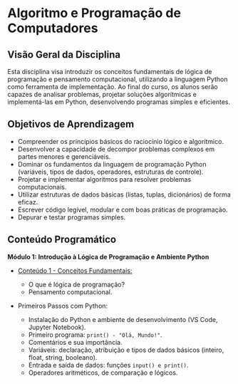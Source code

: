 <!-- 
<div  align="center">
    <img width="400"
        alt="BD Logo"
        src="https://blog.geekhunter.com.br/wp-content/uploads/2022/02/linguagem-python-1024x579-1.jpg"
      />
    <h1> Algoritmo e Linguagem de Programação </h1>
</div>

## Objetivo

Este repositório é destinado ao aprendizado dos conceitos do Algoritmo e Linguagem de Programação.

## Metodologia

O processo de aquisição dos conhecimentos deve ser realizado a partir do estudo de cada branch existente neste repositório.

Cada branch implementada marca um conjunto de conceitos que são aplicados em código e que vai sendo refatorado até aplicação de todo conteúdo visto na disciplina.

## Pré-Requistos 

- Nenhum Pré-requisito é necessário.

## Agenda

<a href="https://github.com/placidoneto/programacao-computadores-lecture/tree/aula01-conceitosdalinguagem-lecture00"> Aula 1. Conceitos Gerais de Algoritmos</a>

- O que é uma linguagem de programação?
- Linguagem Python
- Escrevendo um Programa Python
  - Valores e Tipos
  - Variáveis
  - Palavras Reservadas
  - Expressões e declarações
  - [TP1 - Trabalho Prático 1](https://github.com/placidoneto/programacao-computadores-lecture/blob/aula01-conceitosdalinguagem-lecture00/lecture00/tp1.md) 
  

<a href="https://github.com/placidoneto/programacao-computadores-lecture/tree/aula02-condicionais"> Aula 2. Operadores e Estruturas de Controle</a>

- Operadores
- Estruturas de Controle
  - Estrutura Condicional

- [TP2 - Trabalho Prático 2](https://github.com/placidoneto/programacao-computadores-lecture/blob/aula02-condicionais/tp2.md)

<a href="https://github.com/placidoneto/programacao-computadores-lecture/tree/aula03-estruturas-repeticao">Aula 3. Listas e Estruturas de Repetição</a>

- Listas
- Estruturas de Repetição
  - Estrutura de Repetição `for`
  - Estrutura de Repetição `while`

- [Resolução Trabalho Prático 2](https://github.com/placidoneto/programacao-computadores-lecture/blob/aula03-estruturas-repeticao/aula03/resolucao.md)
  
- [TP3 - Trabalho Prático 3](https://github.com/placidoneto/programacao-computadores-lecture/tree/tp-lista-se-for)

<a href="https://github.com/placidoneto/programacao-computadores-lecture/tree/funcoes-python">Aula 4. Funções em Python</a>  
-->

# Algoritmo e Programação de Computadores

## Visão Geral da Disciplina

Esta disciplina visa introduzir os conceitos fundamentais de lógica de programação e pensamento computacional, utilizando a linguagem Python como ferramenta de implementação. Ao final do curso, os alunos serão capazes de analisar problemas, projetar soluções algorítmicas e implementá-las em Python, desenvolvendo programas simples e eficientes.

## Objetivos de Aprendizagem

- Compreender os princípios básicos do raciocínio lógico e algorítmico.
- Desenvolver a capacidade de decompor problemas complexos em partes menores e gerenciáveis.
- Dominar os fundamentos da linguagem de programação Python (variáveis, tipos de dados, operadores, estruturas de controle).
- Projetar e implementar algoritmos para resolver problemas computacionais.
- Utilizar estruturas de dados básicas (listas, tuplas, dicionários) de forma eficaz.
- Escrever código legível, modular e com boas práticas de programação.
- Depurar e testar programas simples.

## Conteúdo Programático




**Módulo 1: Introdução à Lógica de Programação e Ambiente Python**
  

- <a href="https://github.com/placidoneto/programacao-computadores-lecture/tree/aula01-conceitosdalinguagem-lecture00"> Conteúdo 1 - Conceitos Fundamentais: </a>
  - O que é lógica de programação? 
  - Pensamento computacional.


- Primeiros Passos com Python:
  - Instalação do Python e ambiente de desenvolvimento (VS Code, Jupyter Notebook).
  - Primeiro programa: `print() - "Olá, Mundo!"`.
  - Comentários e sua importância.
  - Variáveis: declaração, atribuição e tipos de dados básicos (inteiro, float, string, booleano).
  - Entrada e saída de dados: funções `input() e print()`.
  - Operadores aritméticos, de comparação e lógicos.


<!--
Módulo 2: Estruturas de Controle
Estruturas Condicionais:
if, elif, else.
Expressões booleanas e operadores lógicos (and, or, not).
Aninhamento de condições.
Estruturas de Repetição (Laços):
while: repetição baseada em condição.
for: iteração sobre sequências.
break e continue: controle de laços.
Laços aninhados.
Módulo 3: Estruturas de Dados Básicas
Strings:
Manipulação de strings: concatenação, fatiamento, métodos úteis (e.g., len(), upper(), lower(), find(), replace()).
Formatação de strings (f-strings).
Listas:
Criação, acesso e modificação de elementos.
Métodos de lista (e.g., append(), insert(), remove(), pop(), sort()).
Iteração sobre listas.
Listas aninhadas.
Tuplas:
Definição e características (imutabilidade).
Quando usar tuplas vs. listas.
Dicionários:
Conceito de chave-valor.
Criação, acesso e modificação de elementos.
Métodos de dicionário (e.g., keys(), values(), items()).
Iteração sobre dicionários.
Módulo 4: Modularização e Funções
Funções:
Conceito de função e sua importância (reusabilidade, modularidade).
Definição de funções: def.
Parâmetros e argumentos.
Retorno de valores: return.
Escopo de variáveis (local e global).
Funções anônimas (lambda - breve introdução).
Módulos e Pacotes:
Importando módulos.
Criação de módulos próprios.
Módulo 5: Resolução de Problemas e Boas Práticas
Desenvolvimento de Algoritmos:
Estratégias de resolução de problemas.
Desenvolvimento de algoritmos para problemas comuns (e.g., cálculo de médias, busca em listas, ordenação simples - Bubble Sort/Selection Sort como exemplo conceitual).
Depuração e Tratamento de Erros:
Tipos de erros (sintaxe, tempo de execução, lógica).
Utilização de ferramentas de depuração.
try-except: tratamento de exceções (introdução).
Boas Práticas de Programação:
Legibilidade do código (indentação, nomes de variáveis significativos).
Comentários eficazes.
Padronização (PEP 8 - breve).
Testes básicos: verificação manual de resultados.
-->